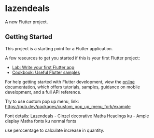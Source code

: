 # lazendeals

A new Flutter project.

## Getting Started

This project is a starting point for a Flutter application.

A few resources to get you started if this is your first Flutter project:

- [Lab: Write your first Flutter app](https://docs.flutter.dev/get-started/codelab)
- [Cookbook: Useful Flutter samples](https://docs.flutter.dev/cookbook)

For help getting started with Flutter development, view the
[online documentation](https://docs.flutter.dev/), which offers tutorials,
samples, guidance on mobile development, and a full API reference.


Try to use custom pop up menu, link:
https://pub.dev/packages/custom_pop_up_menu_fork/example



Font details:
Lazendeals - Cinzel decorative 
Matha Headings ku - Ample display 
Matha fonts ku normal fonts


use perccentage to calculate increase in quantity.
